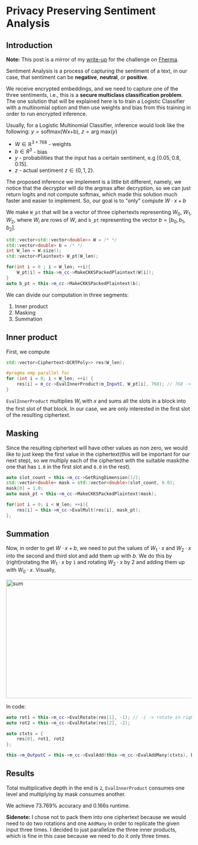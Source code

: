 # Privacy Preserving Sentiment Analysis 
## Introduction 
**Note:** This post is a mirror of my [write-up](https://fherma.io/content/68a325d395bfb67da62b5f36) for the challenge on [Fherma](https://fherma.io/challenges/681b3ff2da06abf28988891d/overview).

Sentiment Analysis is a process of capturing the sentiment of a text, in our case, that sentiment can be **negative**, **neutral**, or **positive**.  

We receive encrypted embeddings, and we need to capture one of the three sentiments, i.e., this is a **secure multiclass classification problem**. The one solution that will be explained here is to train a Logistic Classifier with a multinomial option and then use weights and bias from this training in order to run encrypted inference.   

Usually, for a Logistic Multinomial Classifier, inference would look like the following: 
$y = \text{softmax(Wx+b)}$, $z = \text{arg max}(y)$
- $W \in \mathbb{R}^{3 \times 768}$ -  weights 
- $b \in R^3$ -  bias 
- $y$ - probabilities that the input has a certain sentiment, e.g $[0.05, 0.8, 0.15]$.
- $z$ - actual sentiment $z \in \{0, 1, 2\}$.

The proposed inference we implement is a little bit different, namely, we notice that the decryptor will do the argmax after decryption, so we can just return logits and not compute softmax, which made this solution much faster and easier to implement. So, our goal is to "only" compute $W \cdot x + b$

We make `W_pt` that will be a vector of three ciphertexts representing $W_0$, $W_1$, $W_2$, where $W_i$ are rows of $W$, and `b_pt` representing the vector $b = [b_0, b_1, b_2]$.  
```c++
std::vector<std::vector<double>> W = /* */
std::vector<double> b = /* */ 
int W_len = W.size();
std::vector<Plaintext> W_pt(W_len);

for(int i = 0 ; i < W_len; ++i){
	W_pt[i] = this->m_cc->MakeCKKSPackedPlaintext(W[i]);
}
auto b_pt = this->m_cc->MakeCKKSPackedPlaintext(b);
```

We can divide our computation in three segments: 
1. Inner product 
2. Masking 
3. Summation 

## Inner product
First, we compute
```c++
std::vector<Ciphertext<DCRTPoly>> res(W_len);

#pragma omp parallel for
for (int i = 0; i < W_len; ++i) {
	res[i] = m_cc->EvalInnerProduct(m_InputC, W_pt[i], 768); // 768 -> block size
}
```

`EvalInnerProduct` multiplies $W_i$ with $x$ and sums all the slots in a block into the first slot of that block. In our case, we are only interested in the first slot of the resulting ciphertext.

## Masking
Since the resulting ciphertext will have other values as non zero, we would like to just keep the first value in the ciphertext(this will be important for our next step), so we multiply each of the ciphertext with the suitable mask(the one that has `1.0` in the first slot and `0.0` in the rest). 

```c++
auto slot_count = this->m_cc->GetRingDimension()/2;
std::vector<double> mask = std::vector<double>(slot_count, 0.0);
mask[0] = 1.0;
auto mask_pt = this->m_cc->MakeCKKSPackedPlaintext(mask);

for(int i = 0; i < W_len; ++i){
	res[i] = this->m_cc->EvalMult(res[i], mask_pt);
};
```

## Summation
Now, in order to get $W \cdot x+ b$, we need to put the values of $W_1 \cdot x$ and $W_2 \cdot x$ into the second and third slot and add them up with $b$. We do this by (right)rotating the $W_1 \cdot x$ by `1` and rotating $W_2 \cdot x$ by $2$ and adding them up with $W_0 \cdot x$.  Visually, 

<img width="681" height="321" alt="sum" src="https://github.com/user-attachments/assets/be9e9587-77d0-4661-b777-7efbd5aa8fab" />

In code: 
```c++
auto rot1 = this->m_cc->EvalRotate(res[1], -1); // -i -> rotate in right by i 
auto rot2 = this->m_cc->EvalRotate(res[2], -2);

auto ctxts = {
	res[0], rot1, rot2
};

this->m_OutputC = this->m_cc->EvalAdd(this->m_cc->EvalAddMany(ctxts), b_pt);
```

## Results
Total multiplicative depth in the end is `2`, `EvalInnerProduct` consumes one level and multiplying by mask consumes another. 

We achieve 73.769% accuracy and 0.166s runtime. 

**Sidenote:** I chose not to pack them into one ciphertext because we would need to do two rotations and one `AddMany` in order to replicate the given input three times. I decided to just parallelize the three inner products, which is fine in this case because we need to do it only three times. 





